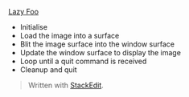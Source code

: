 [Lazy Foo](https://lazyfoo.net/tutorials/SDL/03_event_driven_programming/index.php)

 - Initialise
 - Load the image into a surface
 - Blit the image surface into the window surface
 - Update the window surface to display the image
 - Loop until a quit command is received
 - Cleanup and quit

> Written with [StackEdit](https://stackedit.io/).